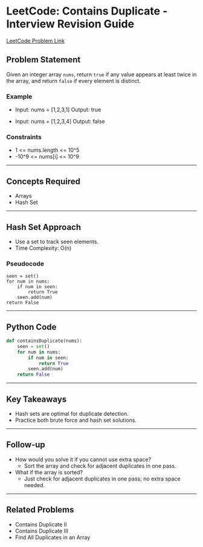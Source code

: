 # LeetCode: Contains Duplicate - Interview Revision Guide

[LeetCode Problem Link](https://leetcode.com/problems/contains-duplicate/description/)

## Problem Statement
Given an integer array `nums`, return `true` if any value appears at least twice in the array, and return `false` if every element is distinct.

### Example
- Input: nums = [1,2,3,1]
  Output: true

- Input: nums = [1,2,3,4]
  Output: false

### Constraints
- 1 <= nums.length <= 10^5
- -10^9 <= nums[i] <= 10^9

---

## Concepts Required
- Arrays
- Hash Set

---

## Hash Set Approach
- Use a set to track seen elements.
- Time Complexity: O(n)

### Pseudocode
```
seen = set()
for num in nums:
    if num in seen:
        return True
    seen.add(num)
return False
```

---

## Python Code
```python
def containsDuplicate(nums):
    seen = set()
    for num in nums:
        if num in seen:
            return True
        seen.add(num)
    return False
```

---

## Key Takeaways
- Hash sets are optimal for duplicate detection.
- Practice both brute force and hash set solutions.

---

## Follow-up
- How would you solve it if you cannot use extra space?
  - Sort the array and check for adjacent duplicates in one pass.
- What if the array is sorted?
  - Just check for adjacent duplicates in one pass; no extra space needed.

---

## Related Problems
- Contains Duplicate II
- Contains Duplicate III
- Find All Duplicates in an Array
